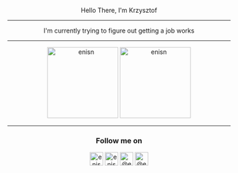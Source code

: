
<p align="center" font size= "16"> Hello There, I'm Krzysztof </p>
<hr />

<p align="center"> I'm currently trying to figure out getting a job works</p>
<hr />

<p align="center">
<img src="https://github-readme-stats.vercel.app/api/top-langs/?username=Sendecki-Krzysztof&layout=compact&theme=tokyonight&count_private=true" alt="enisn" height="160" />
<img src="https://github-readme-stats.vercel.app/api?username=Sendecki-Krzysztof&show_icons=true&theme=tokyonight&count_private=true" alt="enisn" height="160" />
</p>

<hr />
<h3 align="center"> Follow me on </h4>

<p align="center">
<a href="https://twitter.com/AnEdgyMango" target="blank"><img align="center" src="https://cdn.jsdelivr.net/npm/simple-icons@3.0.1/icons/twitter.svg" alt="enisnecipoglu" height="30" width="30" /></a>
<a href="https://www.instagram.com/anedgymango/" target="blank"><img align="center" src="https://cdn.jsdelivr.net/npm/simple-icons@3.0.1/icons/instagram.svg" alt="enisnecipoglu" height="30" width="30" /></a>
<a href="https://www.quora.com/profile/Krzysztof-Sendecki" target="blank"><img align="center" src="https://cdn.jsdelivr.net/npm/simple-icons@3.0.1/icons/quora.svg" alt="@enis.necipoglu" height="30" width="30" /></a>
<a href="https://www.linkedin.com/in/krzysztof-sendecki-1bba2b224/" target="blank"><img align="center" src="https://cdn.jsdelivr.net/npm/simple-icons@3.0.1/icons/linkedin.svg" alt="@enis.necipoglu" height="30" width="30" /></a> 
</p>
